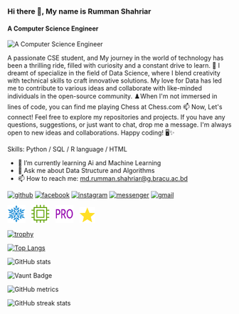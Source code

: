 ### Hi there 👋, My name is Rumman Shahriar
#### A Computer Science Engineer 
![A Computer Science Engineer ](https://scontent.fdac27-1.fna.fbcdn.net/v/t39.30808-6/415517378_1981965468841346_8473074135226685631_n.jpg?_nc_cat=107&ccb=1-7&_nc_sid=3635dc&_nc_eui2=AeEqb7ufOFpV05Orjz3R4EjVzOP_Gu0WUxfM4_8a7RZTFxBLKwVlw3ulJqamWr-mKZYLHWvJWtdC6yg1AjAsNYlj&_nc_ohc=sFoFKVgBmPAAX9TcsQo&_nc_oc=AQl8AwtR_cjW0ncMN9aXPQfBNMM_bTGXc0eMVv0cydwxbtMltSRvy1un7ssPinlBLCM&_nc_ht=scontent.fdac27-1.fna&oh=00_AfAMDg1Ic-R8pAzcbYLep7QqC-07DIRGriDJNezJK8SEfw&oe=6599EBF9)

A passionate CSE student, and My journey in the world of technology has been a thrilling ride, filled with curiosity and a constant drive to learn.
🚀 I dreamt of specialize in the field of Data Science, where I blend creativity with technical skills to craft innovative solutions. My love for Data has led me to contribute to various ideas and collaborate with like-minded individuals in the open-source community.
♟️When I'm not immersed in lines of code, you can find me playing Chess at Chess.com
📫 Now, Let's connect! Feel free to explore my repositories and projects. If you have any questions, suggestions, or just want to chat, drop me a message. I'm always open to new ideas and collaborations.
Happy coding! 🖥️✨

Skills: Python / SQL / R language / HTML 

- 🌱 I’m currently learning Ai and Machine Learning 
- 💬 Ask me about Data Structure and Algorithms 
- 📫 How to reach me: md.rumman.shahriar@g.bracu.ac.bd 


[<img src='https://cdn.jsdelivr.net/npm/simple-icons@3.0.1/icons/github.svg' alt='github' height='40'>](https://github.com/RummanShahriar)  [<img src='https://cdn.jsdelivr.net/npm/simple-icons@3.0.1/icons/facebook.svg' alt='facebook' height='40'>](https://www.facebook.com/rumman.shahriar.1)  [<img src='https://cdn.jsdelivr.net/npm/simple-icons@3.0.1/icons/instagram.svg' alt='instagram' height='40'>](https://www.instagram.com/rumman_shahriar_007/)  [<img src='https://cdn.jsdelivr.net/npm/simple-icons@3.0.1/icons/messenger.svg' alt='messenger' height='40'>](rumman.shahriar.1)  [<img src='https://cdn.jsdelivr.net/npm/simple-icons@3.0.1/icons/gmail.svg' alt='gmail' height='40'>](rummanshahriarrumman@gmail.com)  

<a href='https://archiveprogram.github.com/'><img src='https://raw.githubusercontent.com/acervenky/animated-github-badges/master/assets/acbadge.gif' width='40' height='40'></a> <a href='https://docs.github.com/en/developers'><img src='https://raw.githubusercontent.com/acervenky/animated-github-badges/master/assets/devbadge.gif' width='40' height='40'></a> <a href='https://github.com/pricing'><img src='https://raw.githubusercontent.com/acervenky/animated-github-badges/master/assets/pro.gif' width='40' height='40'></a> <a href='https://stars.github.com/'><img src='https://raw.githubusercontent.com/acervenky/animated-github-badges/master/assets/starbadge.gif' width='35' height='35'></a> 

[![trophy](https://github-profile-trophy.vercel.app/?username=RummanShahriar)](https://github.com/ryo-ma/github-profile-trophy)

[![Top Langs](https://github-readme-stats.vercel.app/api/top-langs/?username=RummanShahriar)](https://github.com/anuraghazra/github-readme-stats)

![GitHub stats](https://github-readme-stats.vercel.app/api?username=RummanShahriar&show_icons=true&count_private=true)  

![Vaunt Badge](https://api.vaunt.dev/v1/github/entities/RummanShahriar/contributions?format=svg&private=true)  

![GitHub metrics](https://metrics.lecoq.io/RummanShahriar)  

![GitHub streak stats](https://streak-stats.demolab.com/?user=RummanShahriar)  

